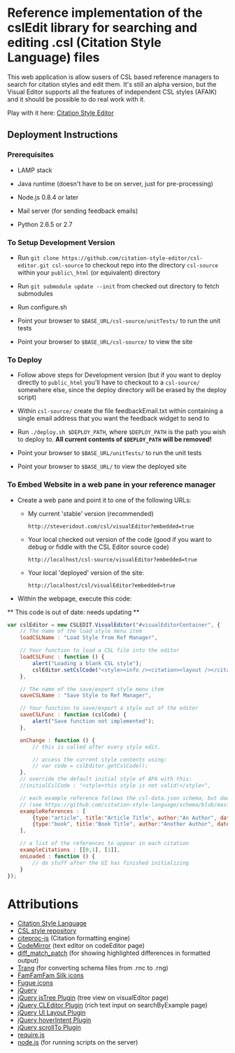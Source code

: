 # Reference implementation of the cslEdit library for searching and editing .csl (Citation Style Language) files

This web application is allow susers of CSL based reference managers to search for citation styles and edit them. It's still an alpha version, but the Visual Editor supports all the features of independent CSL styles (AFAIK) and it should be possible to do real work with it.

Play with it here: [Citation Style Editor](http://steveridout.com/csl/)

## Deployment Instructions

### Prerequisites

- LAMP stack

- Java runtime (doesn't have to be on server, just for pre-processing)

- Node.js 0.8.4 or later

- Mail server (for sending feedback emails)

- Python 2.6.5 or 2.7

### To Setup Development Version

- Run `git clone https://github.com/citation-style-editor/csl-editor.git csl-source` to checkout repo into the directory `csl-source` within your `public\_html` (or equivalent) directory

- Run `git submodule update --init` from checked out directory to fetch submodules

- Run configure.sh

- Point your browser to `$BASE_URL/csl-source/unitTests/` to run the unit tests

- Point your browser to `$BASE_URL/csl-source/` to view the site

### To Deploy

- Follow above steps for Development version (but if you want to deploy directly to `public_html` you'll have to checkout to a `csl-source/` somewhere else, since the deploy directory will be erased by the deploy script)

- Within `csl-source/` create the file feedbackEmail.txt within containing a single email address that you want the feedback widget to send to

- Run `./deploy.sh $DEPLOY_PATH`, where `$DEPLOY_PATH` is the path you wish to deploy to. **All current contents of `$DEPLOY_PATH` will be removed!**

- Point your browser to `$BASE_URL/unitTests/` to run the unit tests

- Point your browser to `$BASE_URL/` to view the deployed site

### To Embed Website in a web pane in your reference manager

- Create a web pane and point it to one of the following URLs:

	- My current 'stable' version (recommended)

		`http://steveridout.com/csl/visualEditor?embedded=true`

	- Your local checked out version of the code (good if you want to debug or fiddle with the CSL Editor source code)

		`http://localhost/csl-source/visualEditor?embedded=true`

	- Your local 'deployed' version of the site:

		`http://localhost/csl/visualEditor?embedded=true`

- Within the webpage, execute this code:

** This code is out of date: needs updating **

```javascript
var cslEditor = new CSLEDIT.VisualEditor("#visualEditorContainer", {
	// The name of the load style menu item
	loadCSLName : "Load Style from Ref Manager",

	// Your function to load a CSL file into the editor
	loadCSLFunc : function () {
		alert("Loading a blank CSL style");
		cslEditor.setCslCode("<style><info /><citation><layout /></citation><bibliography><layout /></bibliography></style>");
	},

	// The name of the save/export style menu item
	saveCSLName : "Save Style to Ref Manager",

	// Your function to save/export a style out of the editor
	saveCSLFunc : function (cslCode) {
		alert("Save function not implemented");
	},

	onChange : function () {
		// this is called after every style edit.

		// access the current style contents using:
		// var code = cslEditor.getCslCode();
	},
	// override the default initial style of APA with this:
	//initialCslCode : "<style>this style is not valid!</style>",

	// each example reference follows the csl-data.json schema, but doesn't require the 'id' propery
	// (see https://github.com/citation-style-language/schema/blob/master/csl-data.json)
	exampleReferences : [
		{type:"article", title:"Article Title", author:"An Author", date:"2010"},
		{type:"book", title:"Book Title", author:"Another Author", date:"2000"}
	],

	// a list of the references to appear in each citation
	exampleCitations : [[0,1], [1]],
	onLoaded : function () {
		// do stuff after the UI has finished initializing
	}
});
```

# Attributions 

- [Citation Style Language](http://citationstyles.org/)
- [CSL style repository](https://github.com/citation-style-language/styles)
- [citeproc-js](http://gsl-nagoya-u.net/http/pub/citeproc-doc.html) (Citation formatting engine)
- [CodeMirror](http://codemirror.net/) (text editor on codeEditor page)
- [diff\_match\_patch](http://code.google.com/p/google-diff-match-patch/) (for showing highlighted differences in formatted output)
- [Trang](http://www.thaiopensource.com/relaxng/trang.html) (for converting schema files from .rnc to .rng)
- [FamFamFam Silk icons](http://www.famfamfam.com/lab/icons/silk/)
- [Fugue icons](http://p.yusukekamiyamane.com/)
- [jQuery](http://jquery.com/)
- [jQuery jsTree Plugin](http://www.jstree.com/) (tree view on visualEditor page)
- [jQuery CLEditor Plugin](http://premiumsoftware.net/cleditor/) (rich text input on searchByExample page)
- [jQuery UI Layout Plugin](http://layout.jquery-dev.net)
- [jQuery hoverIntent Plugin](http://cherne.net/brian/resources/jquery.hoverIntent.html)
- [jQuery scrollTo Plugin](http://demos.flesler.com/jquery/scrollTo/)
- [require.js](http://requirejs.org/)
- [node.js](http://node.js.org) (for running scripts on the server)

